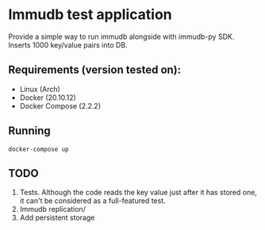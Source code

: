 # Immudb test application

Provide a simple way to run immudb alongside with immudb-py SDK.
Inserts 1000 key/value pairs into DB.


## Requirements (version tested on):

- Linux (Arch)
- Docker (20.10.12)
- Docker Compose (2.2.2)

## Running

```
docker-compose up
```

## TODO

1. Tests. Although the code reads the key value just after it has stored one, it can't be considered as a full-featured test.
2. Immudb replication/
3. Add persistent storage
